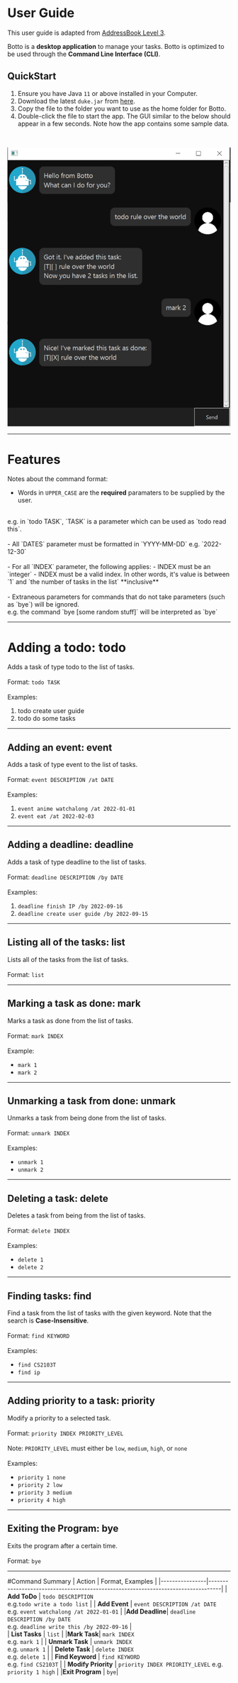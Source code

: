 # User Guide
This user guide is adapted from [AddressBook Level 3](https://nus-cs2103-ay2223s1.github.io/tp/UserGuide.html).

Botto is a **desktop application** to manage your tasks. Botto is 
optimized to be used through the **Command Line Interface (CLI)**.

## QuickStart
1. Ensure you have Java `11` or above installed in your Computer.
2. Download the latest `duke.jar` from [here](https://github.com/Elben85/ip/releases/tag/A-Release).
3. Copy the file to the folder you want to use as the home folder for Botto.
4. Double-click the file to start the app. The GUI similar to the below should appear in a few seconds. Note how the app contains some sample data.
<br />

![Ui](Ui.png)

***
# Features
Notes about the command format:
- Words in `UPPER_CASE` are the **required** paramaters to be supplied by the user.
<br />
e.g. in `todo TASK`, `TASK` is a parameter which can be used as `todo read this`.
<br /> <br />
- All `DATES` parameter must be formatted in `YYYY-MM-DD` e.g. `2022-12-30`
  <br /> <br />
- For all `INDEX` parameter, the following applies:
  - INDEX must be an `integer`
  - INDEX must be a valid index. In other words, it's value
    is between `1` and `the number of tasks in the list` **inclusive**
    <br /><br />
- Extraneous parameters for commands that do not take parameters (such as `bye`) will be ignored.
  <br />
e.g. the command `bye [some random stuff]` will be interpreted as `bye`

***
# Adding a todo: todo
Adds a task of type todo to the list of tasks.
<br /> <br />
Format: `todo TASK`
<br /> <br />
Examples:
1. todo create user guide
2. todo do some tasks

***
## Adding an event: event
Adds a task of type event to the list of tasks.
<br /> <br />
Format: `event DESCRIPTION /at DATE`
<br /> <br />
Examples:
1. `event anime watchalong /at 2022-01-01`
2. `event eat /at 2022-02-03`

***
## Adding a deadline: deadline
Adds a task of type deadline to the list of tasks.
<br /><br />
Format: `deadline DESCRIPTION /by DATE`
<br /><br />
Examples:
1. `deadline finish IP /by 2022-09-16`
2. `deadline create user guide /by 2022-09-15`

***
## Listing all of the tasks: list
Lists all of the tasks from the list of tasks.
<br /><br />
Format: `list`
<br />

***
## Marking a task as done: mark
Marks a task as done from the list of tasks.
<br /><br />
Format: `mark INDEX`
<br /><br />
Example:
- `mark 1`
- `mark 2`

***
## Unmarking a task from done: unmark
Unmarks a task from being done from the list of tasks.
<br /><br />
Format: `unmark INDEX`
<br /><br />
Examples:
- `unmark 1`
- `unmark 2`

***
## Deleting a task: delete
Deletes a task from being from the list of tasks.
<br /><br />
Format: `delete INDEX`
<br /><br />
Examples:
- `delete 1`
- `delete 2`

***
## Finding tasks: find
Find a task from the list of tasks with the given keyword.
Note that the search is **Case-Insensitive**.
<br /><br />
Format: `find KEYWORD`
<br /><br />
Examples:
- `find CS2103T`
- `find ip`

***
## Adding priority to a task: priority
Modify a priority to a selected task.
<br /><br />
Format: `priority INDEX PRIORITY_LEVEL`
<br /><br />
Note: `PRIORITY_LEVEL` must either be `low`, `medium`, `high`, or `none`
<br /><br />
Examples:
- `priority 1 none`
- `priority 2 low`
- `priority 3 medium`
- `priority 4 high`

***
## Exiting the Program: bye
Exits the program after a certain time.
<br /><br />
Format: `bye`

***
#Command Summary
| Action         | Format, Examples                                                                 |
|----------------|----------------------------------------------------------------------------------|
| **Add ToDo**   | `todo DESCRIPTION` <br /> e.g.`todo write a todo list`                           |
| **Add Event**  | `event DESCRIPTION /at DATE` <br /> e.g. `event watchalong /at 2022-01-01`       |
|**Add Deadline**| `deadline DESCRIPTION /by DATE` <br /> e.g. `deadline write this /by 2022-09-16` |           
| **List Tasks** | `list`                                                                           |
|**Mark Task**| `mark INDEX` <br /> e.g. `mark 1`                                                |
| **Unmark Task** | `unmark INDEX` <br /> e.g. `unmark 1`                                            |
| **Delete Task** | `delete INDEX` <br /> e.g. `delete 1`                                             |
| **Find Keyword** | `find KEYWORD` <br /> e.g. `find CS2103T`                                        |
| **Modify Priority** | `priority INDEX PRIORITY_LEVEL` e.g. `priority 1 high` |
|**Exit Program** | `bye`|